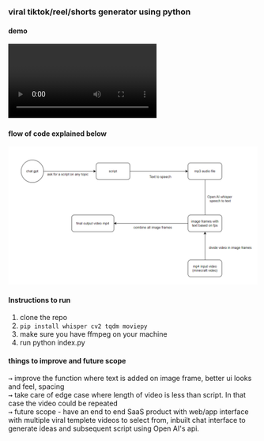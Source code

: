 ### viral tiktok/reel/shorts generator using python

#### demo 

![Alt vid](./demo.mp4)

#### flow of code explained below
![Alt Text](./flow.png)

#### Instructions to run
1. clone the repo
2. ```pip install whisper cv2 tqdm moviepy```
3. make sure you have ffmpeg on your machine 
4. run python index.py


#### things to improve and future scope
<kbd>→</kbd> improve the function where text is added on image frame, better ui looks and feel, spacing
<br>
<kbd>→</kbd> take care of edge case where length of video is less than script. In that case the video could be repeated
<br>
<kbd>→</kbd> future scope - have an end to end SaaS product with web/app interface with multiple viral templete videos to select from, inbuilt chat interface to generate ideas and subsequent script using Open AI's api. 